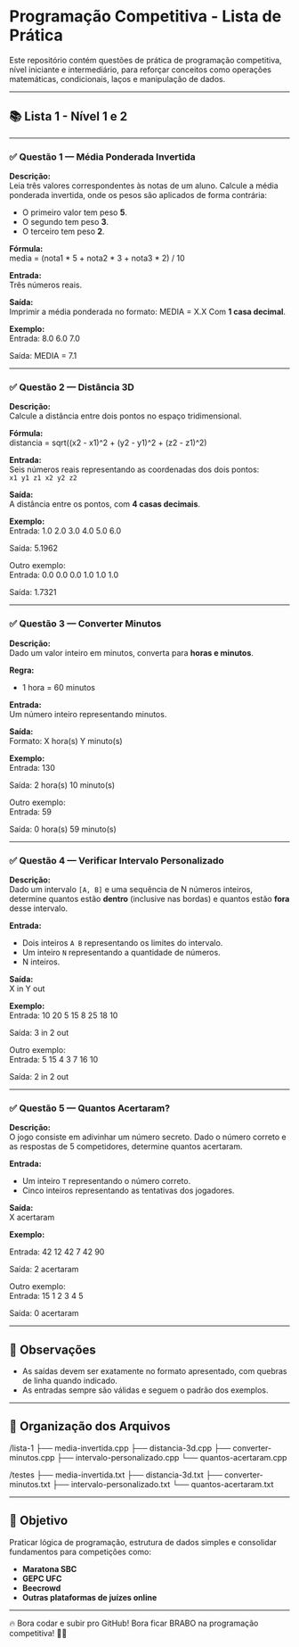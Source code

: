 # Programação Competitiva - Lista de Prática

Este repositório contém questões de prática de programação competitiva, nível iniciante e intermediário, para reforçar conceitos como operações matemáticas, condicionais, laços e manipulação de dados.

---

## 📚 Lista 1 - Nível 1 e 2

---

### ✅ Questão 1 — Média Ponderada Invertida

**Descrição:**  
Leia três valores correspondentes às notas de um aluno. Calcule a média ponderada invertida, onde os pesos são aplicados de forma contrária:  
- O primeiro valor tem peso **5**.  
- O segundo tem peso **3**.  
- O terceiro tem peso **2**.  

**Fórmula:**  
media = (nota1 * 5 + nota2 * 3 + nota3 * 2) / 10

**Entrada:**  
Três números reais.

**Saída:**  
Imprimir a média ponderada no formato:
MEDIA = X.X
Com **1 casa decimal**.

**Exemplo:**  
Entrada:
8.0 6.0 7.0

Saída:
MEDIA = 7.1

---

### ✅ Questão 2 — Distância 3D

**Descrição:**  
Calcule a distância entre dois pontos no espaço tridimensional.

**Fórmula:**  
distancia = sqrt((x2 - x1)^2 + (y2 - y1)^2 + (z2 - z1)^2)

**Entrada:**  
Seis números reais representando as coordenadas dos dois pontos:  
`x1 y1 z1 x2 y2 z2`

**Saída:**  
A distância entre os pontos, com **4 casas decimais**.

**Exemplo:**  
Entrada:
1.0 2.0 3.0 4.0 5.0 6.0

Saída:
5.1962

Outro exemplo:  
Entrada:
0.0 0.0 0.0 1.0 1.0 1.0

Saída:
1.7321

---

### ✅ Questão 3 — Converter Minutos

**Descrição:**  
Dado um valor inteiro em minutos, converta para **horas e minutos**.

**Regra:**  
- 1 hora = 60 minutos

**Entrada:**  
Um número inteiro representando minutos.

**Saída:**  
Formato:
X hora(s)
Y minuto(s)

**Exemplo:**  
Entrada:
130

Saída:
2 hora(s)
10 minuto(s)

Outro exemplo:  
Entrada:
59

Saída:
0 hora(s)
59 minuto(s)

---

### ✅ Questão 4 — Verificar Intervalo Personalizado

**Descrição:**  
Dado um intervalo `[A, B]` e uma sequência de N números inteiros, determine quantos estão **dentro** (inclusive nas bordas) e quantos estão **fora** desse intervalo.

**Entrada:**  
- Dois inteiros `A B` representando os limites do intervalo.  
- Um inteiro `N` representando a quantidade de números.  
- N inteiros.

**Saída:**  
X in
Y out

**Exemplo:**  
Entrada:
10 20
5
15 8 25 18 10

Saída:
3 in
2 out

Outro exemplo:  
Entrada:
5 15
4
3 7 16 10

Saída:
2 in
2 out

---

### ✅ Questão 5 — Quantos Acertaram?

**Descrição:**  
O jogo consiste em adivinhar um número secreto. Dado o número correto e as respostas de 5 competidores, determine quantos acertaram.

**Entrada:**  
- Um inteiro `T` representando o número correto.  
- Cinco inteiros representando as tentativas dos jogadores.

**Saída:**  
X acertaram

**Exemplo:**  

Entrada:
42
12 42 7 42 90

Saída:
2 acertaram

Outro exemplo:  
Entrada:
15
1 2 3 4 5

Saída:
0 acertaram

---

## 🧠 Observações
- As saídas devem ser exatamente no formato apresentado, com quebras de linha quando indicado.
- As entradas sempre são válidas e seguem o padrão dos exemplos.

---

## 🚀 Organização dos Arquivos
/lista-1
├── media-invertida.cpp
├── distancia-3d.cpp
├── converter-minutos.cpp
├── intervalo-personalizado.cpp
└── quantos-acertaram.cpp

/testes
├── media-invertida.txt
├── distancia-3d.txt
├── converter-minutos.txt
├── intervalo-personalizado.txt
└── quantos-acertaram.txt

---

## 👾 Objetivo
Praticar lógica de programação, estrutura de dados simples e consolidar fundamentos para competições como:  
- **Maratona SBC**  
- **GEPC UFC**  
- **Beecrowd**  
- **Outras plataformas de juízes online**

---

🔥 Bora codar e subir pro GitHub! Bora ficar BRABO na programação competitiva! 💪🚀
